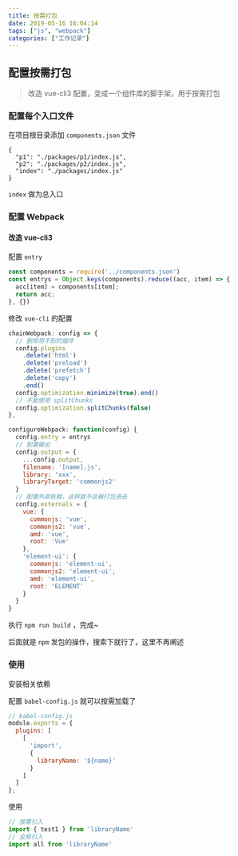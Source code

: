 ```yaml
---
title: 按需打包
date: 2019-05-16 16:04:14
tags: ["js", "webpack"]
categories: ["工作记录"]
---
```


## 配置按需打包

> 改造 vue-cli3 配置，变成一个组件库的脚手架，用于按需打包

### 配置每个入口文件

在项目根目录添加 `components.json` 文件

```
{
  "p1": "./packages/p1/index.js",
  "p2": "./packages/p2/index.js",
  "index": "./packages/index.js"
}
```

`index` 做为总入口



### 配置 Webpack

#### 改造 vue-cli3

配置 `entry`

```javascript
const components = require('../components.json')
const entrys = Object.keys(components).reduce((acc, item) => {
  acc[item] = components[item];
  return acc;
}, {})
```

修改 `vue-cli` 的配置

```javascript
chainWebpack: config => {
  // 删除用不到的插件
  config.plugins
    .delete('html')
    .delete('preload')
    .delete('prefetch')
    .delete('copy')
    .end()
  config.optimization.minimize(true).end()
  // 不能使用 splitChunks
  config.optimization.splitChunks(false)
},

configureWebpack: function(config) {
  config.entry = entrys
  // 配置输出
  config.output = {
    ...config.output,
    filename: '[name].js',
    library: 'xxx',
    libraryTarget: 'commonjs2'
  }
  // 配置外部依赖，这样就不会被打包进去
  config.externals = {
    vue: {
      commonjs: 'vue',
      commonjs2: 'vue',
      amd: 'vue',
      root: 'Vue'
    },
    'element-ui': {
      commonjs: 'element-ui',
      commonjs2: 'element-ui',
      amd: 'element-ui',
      root: 'ELEMENT'
    }
  }
}
```

执行 `npm run build` ，完成~

后面就是 `npm` 发包的操作，搜索下就行了，这里不再阐述



### 使用

安装相关依赖

配置 `babel-config.js` 就可以按需加载了

```javascript
// babel-config.js
module.exports = {
  plugins: [
    [
      'import',
      {
        libraryName: '${name}'
      }
    ]
  ]
};

```

使用

```javascript
// 按需引入
import { test1 } from 'libraryName'
// 全局引入
import all from 'libraryName'
```


